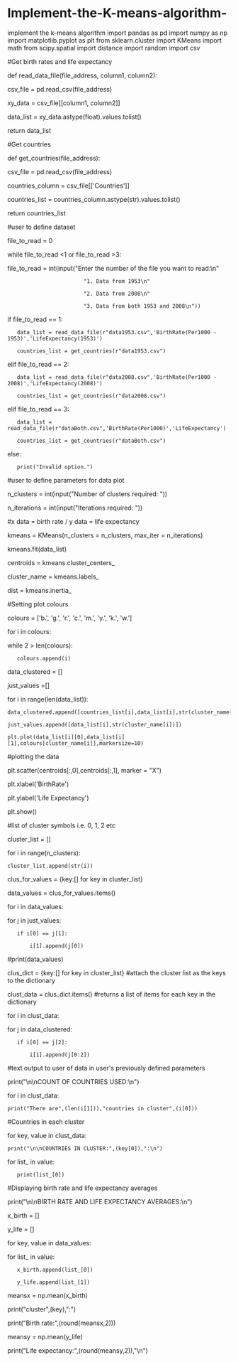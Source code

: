 # Implement-the-K-means-algorithm-
implement the k-means algorithm 
import pandas as pd
import numpy as np
import matplotlib.pyplot as plt
from sklearn.cluster import KMeans
import math
from scipy.spatial import distance
import random
import csv

#Get birth rates and life expectancy

def read_data_file(file_address, column1, column2):
    
   csv_file = pd.read_csv(file_address)
   
   xy_data = csv_file[[column1, column2]]
   
   data_list = xy_data.astype(float).values.tolist()
    
   return data_list

#Get countries

def get_countries(file_address):
    
   csv_file = pd.read_csv(file_address)
   
   countries_column = csv_file[['Countries']]
   
   countries_list = countries_column.astype(str).values.tolist()
    
   return countries_list


#user to define dataset

file_to_read = 0

while file_to_read <1 or file_to_read >3:

   file_to_read = int(input("Enter the number of the file you want to read:\n"
    
                            "1. Data from 1953\n"
                            
                            "2. Data from 2008\n"
                            
                            "3. Data from both 1953 and 2008\n"))
    
   if file_to_read == 1:
   
       data_list = read_data_file(r"data1953.csv",'BirthRate(Per1000 - 1953)','LifeExpectancy(1953)')
       
       countries_list = get_countries(r"data1953.csv")
        
   elif file_to_read == 2:
   
       data_list = read_data_file(r"data2008.csv",'BirthRate(Per1000 - 2008)','LifeExpectancy(2008)')
       
       countries_list = get_countries(r"data2008.csv")
        
   elif file_to_read == 3:
   
       data_list = read_data_file(r"dataBoth.csv",'BirthRate(Per1000)','LifeExpectancy')
       
       countries_list = get_countries(r"dataBoth.csv")
        
   else:
   
       print("Invalid option.")


#user to define parameters for data plot

n_clusters = int(input("Number of clusters required: "))

n_iterations = int(input("Iterations required: "))

#x data = birth rate / y data = life expectancy

kmeans = KMeans(n_clusters = n_clusters, max_iter = n_iterations) 

kmeans.fit(data_list)

centroids = kmeans.cluster_centers_

cluster_name = kmeans.labels_

dist = kmeans.inertia_


#Setting plot colours

colours =  ['b.', 'g.', 'r.', 'c.', 'm.', 'y.', 'k.', 'w.']

for i in colours:
    
   while 2 > len(colours):
   
       colours.append(i)
        
data_clustered = []

just_values =[]


for i in range(len(data_list)): 

    data_clustered.append([countries_list[i],data_list[i],str(cluster_name[i])])  
    
    just_values.append([data_list[i],str(cluster_name[i])])
    
    plt.plot(data_list[i][0],data_list[i][1],colours[cluster_name[i]],markersize=10)


#plotting the data   

plt.scatter(centroids[:,0],centroids[:,1], marker = "X")

plt.xlabel('BirthRate')

plt.ylabel('Life Expectancy')

plt.show()


#list of cluster symbols i.e. 0, 1, 2 etc

cluster_list = []

for i in range(n_clusters):

    cluster_list.append(str(i))

clus_for_values = {key:[] for key in cluster_list}

data_values = clus_for_values.items()

for i in data_values:
    
   for j in just_values:
   
       if i[0] == j[1]: 
       
           i[1].append(j[0])

            
#print(data_values)

clus_dict = {key:[] for key in cluster_list} #attach the cluster list as the keys to the dictionary

clust_data = clus_dict.items() #returns a list of items for each key in the dictionary

for i in clust_data:
    
   for j in data_clustered:
   
       if i[0] == j[2]: 
       
           i[1].append(j[0:2])


#text output to user of data in user's previously defined parameters

print("\n\nCOUNT OF COUNTRIES USED:\n")

for i in clust_data:

    print("There are",(len(i[1])),"countries in cluster",(i[0]))


#Countries in each cluster

for key, value in clust_data: 

    print("\n\nCOUNTRIES IN CLUSTER:",(key[0]),":\n")
    
   for list_ in value:
   
       print(list_[0])


#Displaying birth rate and life expectancy averages

print("\n\nBIRTH RATE AND LIFE EXPECTANCY AVERAGES:\n")

x_birth = []

y_life = []

for key, value in data_values:
    
   for list_ in value:
   
       x_birth.append(list_[0])
       
       y_life.append(list_[1])
        
   meansx = np.mean(x_birth)
   
   print("cluster",(key),":")
   
   print("Birth rate:",(round(meansx,2)))
    
   meansy = np.mean(y_life)
   
   print("Life expectancy:",(round(meansy,2)),"\n")
  

